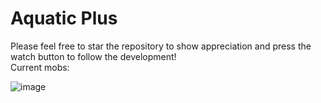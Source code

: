 # Aquatic Plus

Please feel free to star the repository to show appreciation and press the watch button to follow the development! <br>
Current mobs:

![image](https://github.com/SirJain0/AquaticPlus/assets/94301223/21956d35-1fcb-4508-bd0f-ca42cc0c1ab0)

